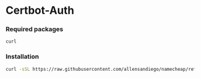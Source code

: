 # Certbot-Auth

### Required packages
```console
curl
```

### Installation

```bash
curl -sSL https://raw.githubusercontent.com/allensandiego/namecheap/refs/heads/main/certbot-auth/certbot-auth_install.sh -o certbot-auth_install.sh | bash
```

